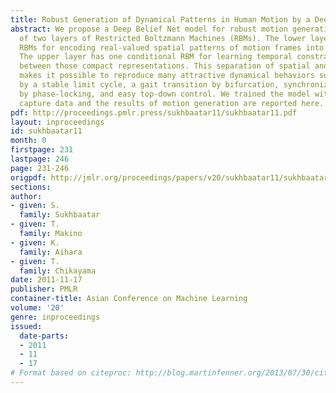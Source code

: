 ```yaml
---
title: Robust Generation of Dynamical Patterns in Human Motion by a Deep Belief Nets
abstract: We propose a Deep Belief Net model for robust motion generation, which consists
  of two layers of Restricted Boltzmann Machines (RBMs). The lower layer has multiple
  RBMs for encoding real-valued spatial patterns of motion frames into compact representations.
  The upper layer has one conditional RBM for learning temporal constraints on transitions
  between those compact representations. This separation of spatial and temporal learning
  makes it possible to reproduce many attractive dynamical behaviors such as walking
  by a stable limit cycle, a gait transition by bifurcation, synchronization of limbs
  by phase-locking, and easy top-down control. We trained the model with human motion
  capture data and the results of motion generation are reported here.
pdf: http://proceedings.pmlr.press/sukhbaatar11/sukhbaatar11.pdf
layout: inproceedings
id: sukhbaatar11
month: 0
firstpage: 231
lastpage: 246
page: 231-246
origpdf: http://jmlr.org/proceedings/papers/v20/sukhbaatar11/sukhbaatar11.pdf
sections: 
author:
- given: S.
  family: Sukhbaatar
- given: T.
  family: Makino
- given: K.
  family: Aihara
- given: T.
  family: Chikayama
date: 2011-11-17
publisher: PMLR
container-title: Asian Conference on Machine Learning
volume: '20'
genre: inproceedings
issued:
  date-parts:
  - 2011
  - 11
  - 17
# Format based on citeproc: http://blog.martinfenner.org/2013/07/30/citeproc-yaml-for-bibliographies/
---
```

